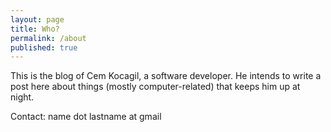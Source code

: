 ```yaml
---
layout: page
title: Who?
permalink: /about
published: true
---
```


This is the blog of Cem Kocagil, a software developer. He intends to write a post here 
about things (mostly computer-related) that keeps him up at night.

Contact: name dot lastname at gmail